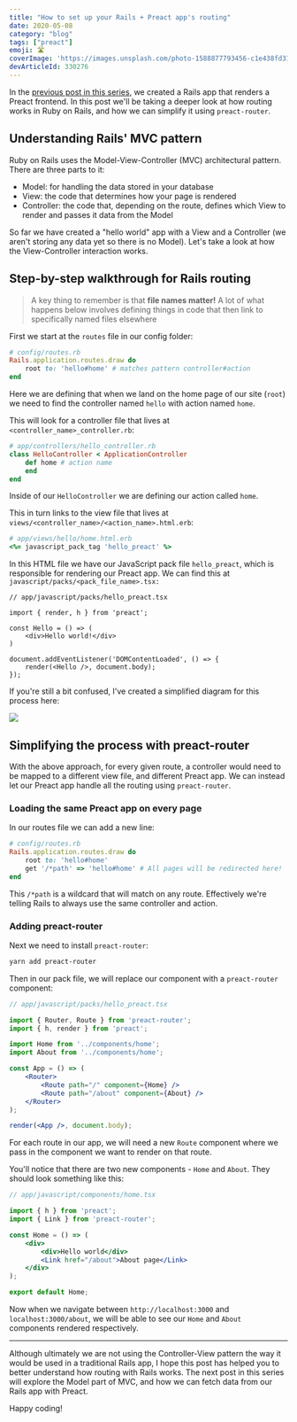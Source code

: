 ```yaml
---
title: "How to set up your Rails + Preact app's routing"
date: 2020-05-08
category: "blog"
tags: ["preact"]
emoji: 🛣️
coverImage: 'https://images.unsplash.com/photo-1588877793456-c1e438fd31ea?ixlib=rb-1.2.1&ixid=eyJhcHBfaWQiOjEyMDd9&auto=format&fit=crop&w=2100&q=80'
devArticleId: 330276
--- 
```


In the [previous post in this series](/preact-typescript-ruby-on-rails/), we created a Rails app that renders a Preact frontend. In this post we'll be taking a deeper look at how routing works in Ruby on Rails, and how we can simplify it using `preact-router`.

## Understanding Rails' MVC pattern

Ruby on Rails uses the Model-View-Controller (MVC) architectural pattern. There are three parts to it:

- Model: for handling the data stored in your database
- View: the code that determines how your page is rendered
- Controller: the code that, depending on the route, defines which View to render and passes it data from the Model

So far we have created a "hello world" app with a View and a Controller (we aren't storing any data yet so there is no Model). Let's take a look at how the View-Controller interaction works.

## Step-by-step walkthrough for Rails routing

> A key thing to remember is that **file names matter!** A lot of what happens below involves defining things in code that then link to specifically named files elsewhere

First we start at the `routes` file in our config folder:

```ruby
# config/routes.rb
Rails.application.routes.draw do
    root to: 'hello#home' # matches pattern controller#action
end
```

Here we are defining that when we land on the home page of our site (`root`) we need to find the controller named `hello` with action named `home`.

This will look for a controller file that lives at `<controller_name>_controller.rb`:

```ruby
# app/controllers/hello_controller.rb
class HelloController < ApplicationController
    def home # action name
    end    
end
```

Inside of our `HelloController` we are defining our action called `home`.

This in turn links to the view file that lives at `views/<controller_name>/<action_name>.html.erb`:

```ruby
# app/views/hello/home.html.erb
<%= javascript_pack_tag 'hello_preact' %>
```

In this HTML file we have our JavaScript pack file `hello_preact`, which is responsible for rendering our Preact app. We can find this at `javascript/packs/<pack_file_name>.tsx:`

```tsx
// app/javascript/packs/hello_preact.tsx

import { render, h } from 'preact';

const Hello = () => (
    <div>Hello world!</div>
)

document.addEventListener('DOMContentLoaded', () => {
    render(<Hello />, document.body);
});
```

If you're still a bit confused, I've created a simplified diagram for this process here:

![](routing-diagram.png)

## Simplifying the process with preact-router

With the above approach, for every given route, a controller would need to be mapped to a different view file, and different Preact app. We can instead let our Preact app handle all the routing using `preact-router`.

### Loading the same Preact app on every page

In our routes file we can add a new line:

```ruby
# config/routes.rb
Rails.application.routes.draw do
    root to: 'hello#home'
    get '/*path' => 'hello#home' # All pages will be redirected here!
end
```

This `/*path` is a wildcard that will match on any route. Effectively we're telling Rails to always use the same controller and action.

### Adding preact-router

Next we need to install `preact-router`:

```bash
yarn add preact-router
```

Then in our pack file, we will replace our component with a `preact-router` component:

```jsx
// app/javascript/packs/hello_preact.tsx

import { Router, Route } from 'preact-router';
import { h, render } from 'preact';

import Home from '../components/home';
import About from '../components/home';

const App = () => (
    <Router>
        <Route path="/" component={Home} />
        <Route path="/about" component={About} />
    </Router>
);

render(<App />, document.body);
```

For each route in our app, we will need a new `Route` component where we pass in the component we want to render on that route.

You'll notice that there are two new components - `Home` and `About`. They should look something like this:

```jsx
// app/javascript/components/home.tsx

import { h } from 'preact';
import { Link } from 'preact-router';

const Home = () => (
    <div>
        <div>Hello world</div>
        <Link href="/about">About page</Link>
    </div>
);

export default Home;
```

Now when we navigate between `http://localhost:3000` and `localhost:3000/about`, we will be able to see our `Home` and `About` components rendered respectively. 

---

Although ultimately we are not using the Controller-View pattern the way it would be used in a traditional Rails app, I hope this post has helped you to better understand how routing with Rails works. The next post in this series will explore the Model part of MVC, and how we can fetch data from our Rails app with Preact.

Happy coding!